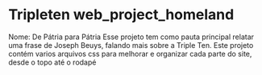 # Tripleten web_project_homeland
Nome: De Pátria para Pátria
Esse projeto tem como pauta principal relatar uma frase de Joseph Beuys, falando mais sobre a Triple Ten.
Este projeto contém varios arquivos css para melhorar e organizar cada parte do site, desde o topo até o rodapé
